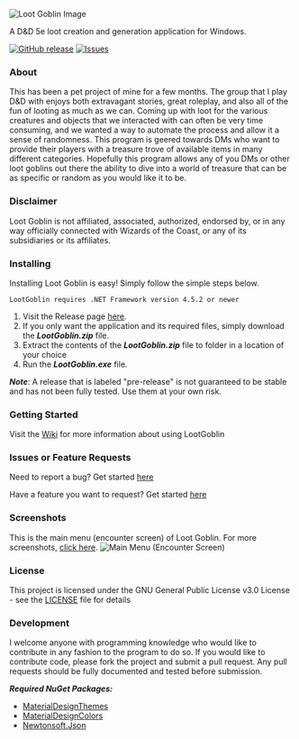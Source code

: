 ![Loot Goblin Image](http://i.imgur.com/zx4gWdO.png)

A D&D 5e loot creation and generation application for Windows. 

[![GitHub release](https://img.shields.io/github/release/ItsDnD/LootGoblin.svg?style=flat-square)](https://github.com/ItsDnD/LootGoblin/releases/) [![Issues](https://img.shields.io/github/issues/ItsDnD/LootGoblin.svg?style=flat-square)](https://github.com/ItsDnD/LootGoblin/issues) 


### About
This has been a pet project of mine for a few months. The group that I play D&D with enjoys both extravagant stories, great roleplay, and also all of the fun of looting as much as we can. Coming up with loot for the various creatures and objects that we interacted with can often be very time consuming, and we wanted a way to automate the process and allow it a sense of randomness. This program is geered towards DMs who want to provide their players with a treasure trove of available items in many different categories. Hopefully this program allows any of you DMs or other loot goblins out there the ability to dive into a world of treasure that can be as specific or random as you would like it to be.

### Disclaimer
Loot Goblin is not affiliated, associated, authorized, endorsed by, or in any way officially connected with Wizards of the Coast, or any of its subsidiaries or its affiliates.

### Installing
Installing Loot Goblin is easy! Simply follow the simple steps below.

`LootGoblin requires .NET Framework version 4.5.2 or newer`

1. Visit the Release page [here](https://github.com/ItsDnD/LootGoblin/releases). 
2. If you only want the application and its required files, simply download the ***LootGoblin.zip*** file. 
3. Extract the contents of the ***LootGoblin.zip*** file to folder in a location of your choice
4. Run the ***LootGoblin.exe*** file.

***Note***: A release that is labeled "pre-release" is not guaranteed to be stable and has not been fully tested. Use them at your own risk.

### Getting Started
Visit the [Wiki](https://github.com/ItsDnD/LootGoblin/wiki) for more information about using LootGoblin

### Issues or Feature Requests
Need to report a bug? Get started [here](https://github.com/ItsDnD/LootGoblin/wiki/Submitting-a-Bug-Report)

Have a feature you want to request? Get started [here](https://github.com/ItsDnD/LootGoblin/wiki/Submitting-a-Feature-Request)

### Screenshots
This is the main menu (encounter screen) of Loot Goblin. For more screenshots, [click here](https://github.com/ItsDnD/LootGoblin/wiki/View-Screenshots).
![Main Menu (Encounter Screen)](http://i.imgur.com/xrseTik.png)

### License
This project is licensed under the GNU General Public License v3.0 License - see the [LICENSE](https://github.com/ItsDnD/LootGoblin/blob/master/LICENSE) file for details

### Development
I welcome anyone with programming knowledge who would like to contribute in any fashion to the program to do so. If you would like to contribute code, please fork the project and submit a pull request. Any pull requests should be fully documented and tested before submission. 

***Required NuGet Packages:***
- [MaterialDesignThemes](https://www.nuget.org/packages/MaterialDesignThemes/)
- [MaterialDesignColors](https://www.nuget.org/packages/MaterialDesignColors/)
- [Newtonsoft.Json](https://www.nuget.org/packages/Newtonsoft.Json/)

